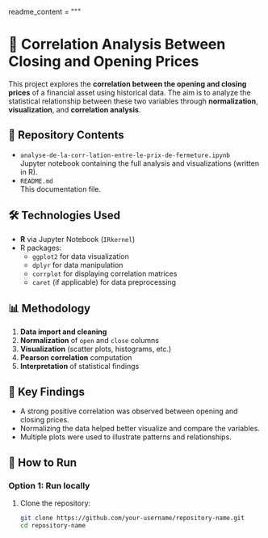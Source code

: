 readme_content = """
# 🧠 Correlation Analysis Between Closing and Opening Prices

This project explores the **correlation between the opening and closing prices** of a financial asset using historical data. The aim is to analyze the statistical relationship between these two variables through **normalization**, **visualization**, and **correlation analysis**.

## 📁 Repository Contents

- `analyse-de-la-corr-lation-entre-le-prix-de-fermeture.ipynb`  
  Jupyter notebook containing the full analysis and visualizations (written in R).
- `README.md`  
  This documentation file.

## 🛠️ Technologies Used

- **R** via Jupyter Notebook (`IRkernel`)
- R packages:
  - `ggplot2` for data visualization
  - `dplyr` for data manipulation
  - `corrplot` for displaying correlation matrices
  - `caret` (if applicable) for data preprocessing

## 📊 Methodology

1. **Data import and cleaning**
2. **Normalization** of `open` and `close` columns
3. **Visualization** (scatter plots, histograms, etc.)
4. **Pearson correlation** computation
5. **Interpretation** of statistical findings

## 📝 Key Findings

- A strong positive correlation was observed between opening and closing prices.
- Normalizing the data helped better visualize and compare the variables.
- Multiple plots were used to illustrate patterns and relationships.

## 🚀 How to Run

### Option 1: Run locally

1. Clone the repository:
   ```bash
   git clone https://github.com/your-username/repository-name.git
   cd repository-name
